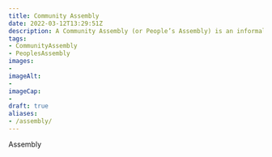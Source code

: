```yaml
---
title: Community Assembly
date: 2022-03-12T13:29:51Z
description: A Community Assembly (or People’s Assembly) is an informal process of direct democratic involvement in decision making.
tags: 
- CommunityAssembly
- PeoplesAssembly
images: 
- 
imageAlt: 
- 
imageCap:
- 
draft: true
aliases:
- /assembly/
---
```


Assembly
